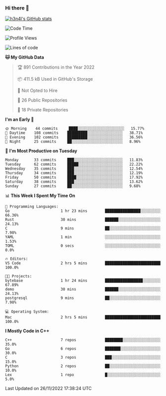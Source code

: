 ### Hi there 👋

[![h3n4l's GitHub stats](https://github-readme-stats.vercel.app/api?username=h3n4l&count_private=true&show_icons=true&theme=radical)](https://github.com/h3n4l/github-readme-stats)

<!--START_SECTION:waka-->
![Code Time](http://img.shields.io/badge/Code%20Time-773%20hrs%206%20mins-blue)

![Profile Views](http://img.shields.io/badge/Profile%20Views-0-blue)

![Lines of code](https://img.shields.io/badge/From%20Hello%20World%20I%27ve%20Written-44%20Thousand%20lines%20of%20code-blue)

**🐱 My GitHub Data** 

> 🏆 891 Contributions in the Year 2022
 > 
> 📦 411.5 kB Used in GitHub's Storage 
 > 
> 🚫 Not Opted to Hire
 > 
> 📜 26 Public Repositories 
 > 
> 🔑 18 Private Repositories  
 > 
**I'm an Early 🐤** 

```text
🌞 Morning    44 commits     ████░░░░░░░░░░░░░░░░░░░░░   15.77% 
🌆 Daytime    108 commits    █████████░░░░░░░░░░░░░░░░   38.71% 
🌃 Evening    102 commits    █████████░░░░░░░░░░░░░░░░   36.56% 
🌙 Night      25 commits     ██░░░░░░░░░░░░░░░░░░░░░░░   8.96%

```
📅 **I'm Most Productive on Tuesday** 

```text
Monday       33 commits     ███░░░░░░░░░░░░░░░░░░░░░░   11.83% 
Tuesday      62 commits     █████░░░░░░░░░░░░░░░░░░░░   22.22% 
Wednesday    35 commits     ███░░░░░░░░░░░░░░░░░░░░░░   12.54% 
Thursday     34 commits     ███░░░░░░░░░░░░░░░░░░░░░░   12.19% 
Friday       50 commits     ████░░░░░░░░░░░░░░░░░░░░░   17.92% 
Saturday     38 commits     ███░░░░░░░░░░░░░░░░░░░░░░   13.62% 
Sunday       27 commits     ██░░░░░░░░░░░░░░░░░░░░░░░   9.68%

```


📊 **This Week I Spent My Time On** 

```text
💬 Programming Languages: 
Go                       1 hr 23 mins        ████████████████░░░░░░░░░   66.36% 
Rust                     30 mins             ██████░░░░░░░░░░░░░░░░░░░   24.13% 
C                        9 mins              ██░░░░░░░░░░░░░░░░░░░░░░░   7.98% 
YAML                     1 min               ░░░░░░░░░░░░░░░░░░░░░░░░░   1.53% 
TOML                     0 secs              ░░░░░░░░░░░░░░░░░░░░░░░░░   0.0%

🔥 Editors: 
VS Code                  2 hrs 5 mins        █████████████████████████   100.0%

🐱‍💻 Projects: 
bytebase                 1 hr 24 mins        █████████████████░░░░░░░░   67.89% 
demo                     30 mins             ██████░░░░░░░░░░░░░░░░░░░   24.13% 
postgresql               9 mins              ██░░░░░░░░░░░░░░░░░░░░░░░   7.98%

💻 Operating System: 
Mac                      2 hrs 5 mins        █████████████████████████   100.0%

```

**I Mostly Code in C++** 

```text
C++                      7 repos             ████████░░░░░░░░░░░░░░░░░   35.0% 
Go                       6 repos             ███████░░░░░░░░░░░░░░░░░░   30.0% 
C                        3 repos             ███░░░░░░░░░░░░░░░░░░░░░░   15.0% 
Python                   2 repos             ██░░░░░░░░░░░░░░░░░░░░░░░   10.0% 
Lex                      1 repo              █░░░░░░░░░░░░░░░░░░░░░░░░   5.0%

```



 Last Updated on 26/11/2022 17:38:24 UTC
<!--END_SECTION:waka-->

